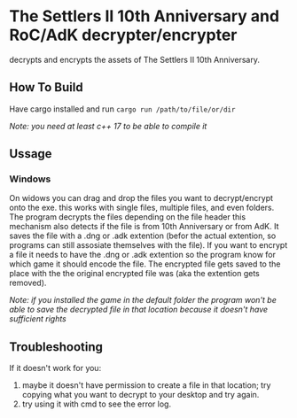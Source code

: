 # The Settlers II 10th Anniversary and RoC/AdK decrypter/encrypter

decrypts and encrypts the assets of The Settlers II 10th Anniversary.

## How To Build

Have cargo installed and run `cargo run /path/to/file/or/dir`

_Note: you need at least c++ 17 to be able to compile it_

## Ussage

### Windows

On widows you can drag and drop the files you want to decrypt/encrypt onto the exe. this works with single files, multiple files, and even folders. The program decrypts the files depending on the file header this mechanism also detects if the file is from 10th Anniversary or from AdK. It saves the file with a .dng or .adk extention (befor the actual extention, so programs can still assosiate themselves with the file).
If you want to encrypt a file it needs to have the .dng or .adk extention so the program know for which game it should encode the file. The encrypted file gets saved to the place with the the original encrypted file was (aka the extention gets removed).

_Note: if you installed the game in the default folder the program won't be able to save the decrypted file in that location because it doesn't have sufficient rights_

## Troubleshooting

If it doesn't work for you:

1. maybe it doesn't have permission to create a file in that location; try copying what you want to decrypt to your desktop and try again.
2. try using it with cmd to see the error log.
